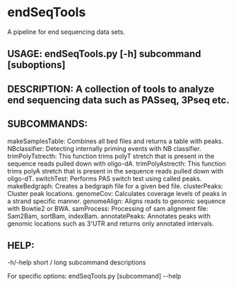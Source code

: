 # endSeqTools
A pipeline for end sequencing data sets. 

USAGE: endSeqTools.py [-h] subcommand [suboptions] 
-----
DESCRIPTION: A collection of tools to analyze end sequencing data such as PASseq, 3Pseq etc.
-----------
SUBCOMMANDS:
-----------
makeSamplesTable:   Combines all bed files and returns a table with peaks.
NBclassifier:   Detecting internally priming events with NB classifier.
trimPolyTstrecth:   This function trims polyT stretch that is present in
                    the sequence reads pulled down with oligo-dA.
trimPolyAstrecth:   This function trims polyA stretch that is present in
                    the sequence reads pulled down with oligo-dT.
switchTest:   Performs PAS switch test using called peaks.
makeBedgraph:   Creates a bedgraph file for a given bed file.
clusterPeaks:   Cluster peak locations.
genomeCov:   Calculates coverage levels of peaks in a strand specific
                    manner.
genomeAlign:   Aligns reads to genomic sequence with Bowtie2 or BWA.
samProcess:   Processing of sam alignment file: Sam2Bam, sortBam, indexBam.
annotatePeaks:   Annotates peaks with genomic locations such as 3'UTR and
                    returns only annotated intervals.

HELP:
----
-h/-help   short / long  subcommand descriptions 

For specific options: endSeqTools.py [subcommand] --help 



